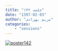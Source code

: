 ```yaml
---
title: "جلسه ۱۴۲"
date: "1397-02-03"
author: "مریم بهزادی"
categories:
    - "sessions"
---
```

[![poster142](../../img/posters/poster142.jpg)](../../img/poster142.jpg)

